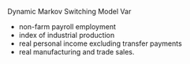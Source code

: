 Dynamic Markov Switching Model Var
- non-farm payroll employment
- index of industrial production
- real personal income excluding transfer payments
- real manufacturing and trade sales.


